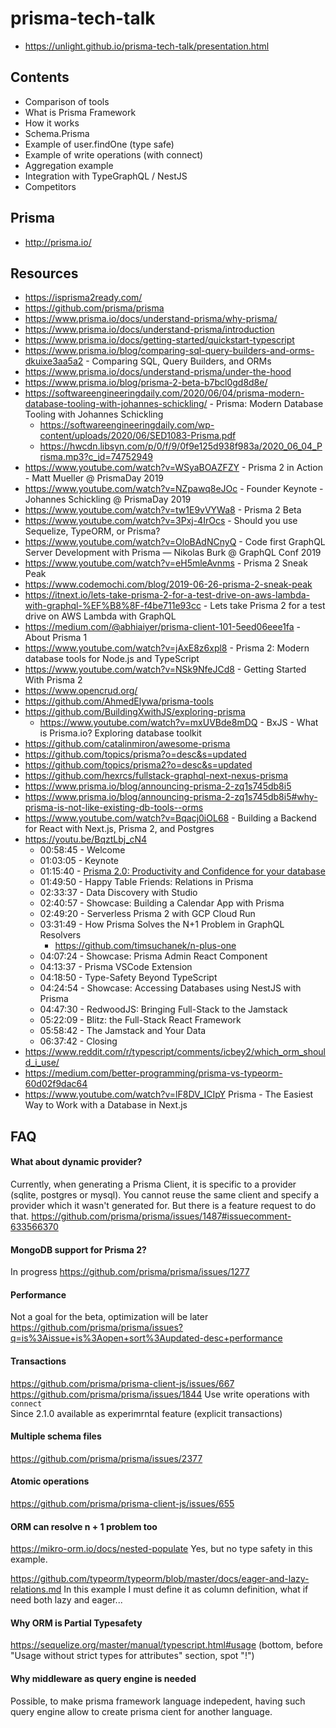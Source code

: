 # prisma-tech-talk

-   https://unlight.github.io/prisma-tech-talk/presentation.html

## Contents

-   Comparison of tools
-   What is Prisma Framework
-   How it works
-   Schema.Prisma
-   Example of user.findOne (type safe)
-   Example of write operations (with connect)
-   Aggregation example
-   Integration with TypeGraphQL / NestJS
-   Competitors

## Prisma

-   http://prisma.io/

## Resources

-   https://isprisma2ready.com/
-   https://github.com/prisma/prisma
-   https://www.prisma.io/docs/understand-prisma/why-prisma/
-   https://www.prisma.io/docs/understand-prisma/introduction
-   https://www.prisma.io/docs/getting-started/quickstart-typescript
-   https://www.prisma.io/blog/comparing-sql-query-builders-and-orms-dkuixe3aa5a2 - Comparing SQL, Query Builders, and ORMs
-   https://www.prisma.io/docs/understand-prisma/under-the-hood
-   https://www.prisma.io/blog/prisma-2-beta-b7bcl0gd8d8e/
-   https://softwareengineeringdaily.com/2020/06/04/prisma-modern-database-tooling-with-johannes-schickling/ - Prisma: Modern Database Tooling with Johannes Schickling
    -   https://softwareengineeringdaily.com/wp-content/uploads/2020/06/SED1083-Prisma.pdf
    -   https://hwcdn.libsyn.com/p/0/f/9/0f9e125d938f983a/2020_06_04_Prisma.mp3?c_id=74752949
-   https://www.youtube.com/watch?v=WSyaBOAZFZY - Prisma 2 in Action - Matt Mueller @ PrismaDay 2019
-   https://www.youtube.com/watch?v=NZpawq8eJOc - Founder Keynote - Johannes Schickling @ PrismaDay 2019
-   https://www.youtube.com/watch?v=tw1E9vVYWa8 - Prisma 2 Beta
-   https://www.youtube.com/watch?v=3Pxj-4IrOcs - Should you use Sequelize, TypeORM, or Prisma?
-   https://www.youtube.com/watch?v=OloBAdNCnyQ - Code first GraphQL Server Development with Prisma — Nikolas Burk @ GraphQL Conf 2019
-   https://www.youtube.com/watch?v=eH5mleAvnms - Prisma 2 Sneak Peak
-   https://www.codemochi.com/blog/2019-06-26-prisma-2-sneak-peak
-   https://itnext.io/lets-take-prisma-2-for-a-test-drive-on-aws-lambda-with-graphql-%EF%B8%8F-f4be711e93cc - Lets take Prisma 2 for a test drive on AWS Lambda with GraphQL
-   https://medium.com/@abhiaiyer/prisma-client-101-5eed06eee1fa - About Prisma 1
-   https://www.youtube.com/watch?v=jAxE8z6xpl8 - Prisma 2: Modern database tools for Node.js and TypeScript
-   https://www.youtube.com/watch?v=NSk9NfeJCd8 - Getting Started With Prisma 2
-   https://www.opencrud.org/
-   https://github.com/AhmedElywa/prisma-tools
-   https://github.com/BuildingXwithJS/exploring-prisma
    -   https://www.youtube.com/watch?v=mxUVBde8mDQ - BxJS - What is Prisma.io? Exploring database toolkit
-   https://github.com/catalinmiron/awesome-prisma
-   https://github.com/topics/prisma?o=desc&s=updated
-   https://github.com/topics/prisma2?o=desc&s=updated
-   https://github.com/hexrcs/fullstack-graphql-next-nexus-prisma
-   https://www.prisma.io/blog/announcing-prisma-2-zq1s745db8i5
-   https://www.prisma.io/blog/announcing-prisma-2-zq1s745db8i5#why-prisma-is-not-like-existing-db-tools--orms
-   https://www.youtube.com/watch?v=Bqacj0iOL68 - Building a Backend for React with Next.js, Prisma 2, and Postgres
-   https://youtu.be/BqztLbj_cN4
    -   00:58:45 - Welcome
    -   01:03:05 - Keynote
    -   01:15:40 - [Prisma 2.0: Productivity and Confidence for your database](https://www.youtube.com/watch?v=avpNAeWKgtM)
    -   01:49:50 - Happy Table Friends: Relations in Prisma
    -   02:33:37 - Data Discovery with Studio
    -   02:40:57 - Showcase: Building a Calendar App with Prisma
    -   02:49:20 - Serverless Prisma 2 with GCP Cloud Run
    -   03:31:49 - How Prisma Solves the N+1 Problem in GraphQL Resolvers
        -   https://github.com/timsuchanek/n-plus-one
    -   04:07:24 - Showcase: Prisma Admin React Component
    -   04:13:37 - Prisma VSCode Extension
    -   04:18:50 - Type-Safety Beyond TypeScript
    -   04:24:54 - Showcase: Accessing Databases using NestJS with Prisma
    -   04:47:30 - RedwoodJS: Bringing Full-Stack to the Jamstack
    -   05:22:09 - Blitz: the Full-Stack React Framework
    -   05:58:42 - The Jamstack and Your Data
    -   06:37:42 - Closing
-   https://www.reddit.com/r/typescript/comments/icbey2/which_orm_should_i_use/
-   https://medium.com/better-programming/prisma-vs-typeorm-60d02f9dac64
-   https://www.youtube.com/watch?v=lF8DV_ICIpY Prisma - The Easiest Way to Work with a Database in Next.js

## FAQ

#### What about dynamic provider?

Currently, when generating a Prisma Client, it is specific to a provider (sqlite, postgres or mysql). You cannot reuse the same client and specify a provider which it wasn't generated for. But there is a feature request to do that.
https://github.com/prisma/prisma/issues/1487#issuecomment-633566370

#### MongoDB support for Prisma 2?

In progress
https://github.com/prisma/prisma/issues/1277

#### Performance

Not a goal for the beta, optimization will be later
https://github.com/prisma/prisma/issues?q=is%3Aissue+is%3Aopen+sort%3Aupdated-desc+performance

#### Transactions

https://github.com/prisma/prisma-client-js/issues/667
https://github.com/prisma/prisma/issues/1844
Use write operations with `connect`  
Since 2.1.0 available as experimrntal feature (explicit transactions)

#### Multiple schema files

https://github.com/prisma/prisma/issues/2377

#### Atomic operations

https://github.com/prisma/prisma-client-js/issues/655

#### ORM can resolve n + 1 problem too

https://mikro-orm.io/docs/nested-populate
Yes, but no type safety in this example.

https://github.com/typeorm/typeorm/blob/master/docs/eager-and-lazy-relations.md
In this example I must define it as column definition, what if need both lazy and eager...

#### Why ORM is Partial Typesafety

https://sequelize.org/master/manual/typescript.html#usage (bottom,
before "Usage without strict types for attributes" section, spot "!")

#### Why middleware as query engine is needed

Possible, to make prisma framework language indepedent, having such query engine allow to create
prisma cient for another language.
